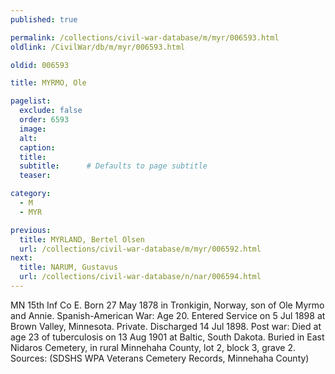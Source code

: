 ```yaml
---
published: true

permalink: /collections/civil-war-database/m/myr/006593.html
oldlink: /CivilWar/db/m/myr/006593.html

oldid: 006593

title: MYRMO, Ole

pagelist:
  exclude: false
  order: 6593
  image: 
  alt:
  caption:
  title:
  subtitle:      # Defaults to page subtitle
  teaser:

category: 
  - M 
  - MYR

previous:
  title: MYRLAND, Bertel Olsen
  url: /collections/civil-war-database/m/myr/006592.html  
next:
  title: NARUM, Gustavus
  url: /collections/civil-war-database/n/nar/006594.html   
---
```

MN 15th Inf Co E. Born 27 May 1878 in Tronkigin, Norway, son of Ole Myrmo and Annie. Spanish-American War: Age 20. Entered Service on 5 Jul 1898 at Brown Valley, Minnesota. Private. Discharged 14 Jul 1898. Post war: Died at age 23 of tuberculosis on 13 Aug 1901 at Baltic, South Dakota. Buried in East Nidaros Cemetery, in rural Minnehaha County, lot 2, block 3, grave 2. Sources: (SDSHS WPA Veterans Cemetery Records, Minnehaha County)